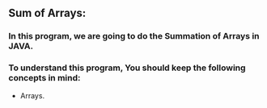 ## Sum of Arrays:
### In this program, we are going to do the Summation of Arrays in JAVA.

### To understand this program, You should keep the following concepts in mind:
- Arrays.

